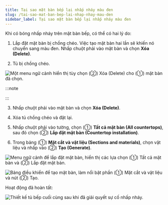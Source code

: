 ```yaml
---
title: Tại sao mặt bàn bếp lại nhấp nháy màu đen
slug: /tai-sao-mat-ban-bep-lai-nhap-nhay-mau-den
sidebar_label: Tại sao mặt bàn bếp lại nhấp nháy màu đen
---
```


Khi có bóng nhấp nháy trên mặt bàn bếp, có thể có hai lý do:

1. Lắp đặt mặt bàn bị chồng chéo. Việc tạo mặt bàn hai lần sẽ khiến nó chuyển sang màu đen. Nhấp chuột phải vào mặt bàn và chọn **Xóa (Delete)**.

2. Tủ bị chồng chéo.

![Một menu ngữ cảnh hiển thị tùy chọn (②) Xóa (Delete) cho (①) mặt bàn đã chọn.](https://storage.googleapis.com/jegavn_kb/image_jegavn/564.1.jpg)

:::note

:::

3. Nhấp chuột phải vào mặt bàn và chọn **Xóa (Delete)**.

4. Xóa tủ chồng chéo và đặt lại.

5. Nhấp chuột phải vào tường, chọn (①) **Tất cả mặt bàn (All countertops)**, sau đó chọn (②) **Lắp đặt mặt bàn (Countertop installation)**.

6. Trong bảng (①) **Mặt cắt và vật liệu (Sections and materials)**, chọn vật liệu và nhấp vào (②) **Tạo (Generate)**.

![Menu ngữ cảnh để lắp đặt mặt bàn, hiển thị các lựa chọn (①) Tất cả mặt bàn và (②) Lắp đặt mặt bàn.](https://storage.googleapis.com/jegavn_kb/image_jegavn/564.4.jpg)

![Bảng điều khiển để tạo mặt bàn, làm nổi bật phần (①) Mặt cắt và vật liệu và nút (②) Tạo.](https://storage.googleapis.com/jegavn_kb/image_jegavn/564.5.jpg)

Hoạt động đã hoàn tất:

![Thiết kế tủ bếp cuối cùng sau khi đã giải quyết sự cố nhấp nháy.](https://storage.googleapis.com/jegavn_kb/image_jegavn/564.6.jpg)